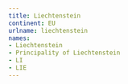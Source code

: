 ```yaml
---
title: Liechtenstein
continent: EU
urlname: liechtenstein
names:
- Liechtenstein
- Principality of Liechtenstein
- LI
- LIE
---
```


